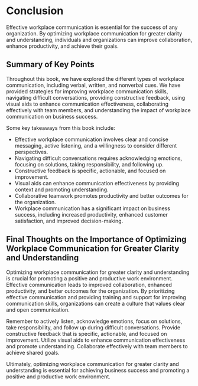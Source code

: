 # Conclusion

Effective workplace communication is essential for the success of any organization. By optimizing workplace communication for greater clarity and understanding, individuals and organizations can improve collaboration, enhance productivity, and achieve their goals.

Summary of Key Points
---------------------

Throughout this book, we have explored the different types of workplace communication, including verbal, written, and nonverbal cues. We have provided strategies for improving workplace communication skills, navigating difficult conversations, providing constructive feedback, using visual aids to enhance communication effectiveness, collaborating effectively with team members, and understanding the impact of workplace communication on business success.

Some key takeaways from this book include:

* Effective workplace communication involves clear and concise messaging, active listening, and a willingness to consider different perspectives.
* Navigating difficult conversations requires acknowledging emotions, focusing on solutions, taking responsibility, and following up.
* Constructive feedback is specific, actionable, and focused on improvement.
* Visual aids can enhance communication effectiveness by providing context and promoting understanding.
* Collaborative teamwork promotes productivity and better outcomes for the organization.
* Workplace communication has a significant impact on business success, including increased productivity, enhanced customer satisfaction, and improved decision-making.

Final Thoughts on the Importance of Optimizing Workplace Communication for Greater Clarity and Understanding
------------------------------------------------------------------------------------------------------------

Optimizing workplace communication for greater clarity and understanding is crucial for promoting a positive and productive work environment. Effective communication leads to improved collaboration, enhanced productivity, and better outcomes for the organization. By prioritizing effective communication and providing training and support for improving communication skills, organizations can create a culture that values clear and open communication.

Remember to actively listen, acknowledge emotions, focus on solutions, take responsibility, and follow up during difficult conversations. Provide constructive feedback that is specific, actionable, and focused on improvement. Utilize visual aids to enhance communication effectiveness and promote understanding. Collaborate effectively with team members to achieve shared goals.

Ultimately, optimizing workplace communication for greater clarity and understanding is essential for achieving business success and promoting a positive and productive work environment.